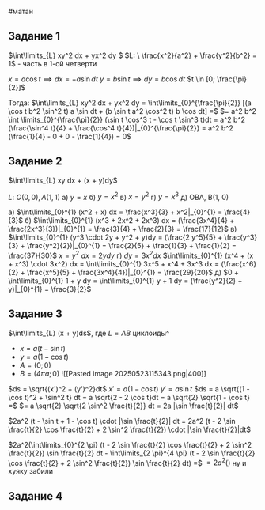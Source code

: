 #матан 
## Задание 1
$\int\limits_{L} xy^2 dx + yx^2 dy $
$L: \ \frac{x^2}{a^2} + \frac{y^2}{b^2} = 1$ - часть в 1-ой четверти

$x = a \cos t \implies dx = - a \sin dt$
$y = b \sin t \implies dy = b \cos dt$
$t \in [0; \frac{\pi}{2}]$

Тогда:
$\int\limits_{L} xy^2 dx + yx^2 dy = \int\limits_{0}^{\frac{\pi}{2}} [(a \cos t b^2 \sin^2 t) a \sin dt + (b \sin t a^2 \cos^2 t) b \cos dt] =$
$= a^2 b^2 \int \limits_{0}^{\frac{\pi}{2}} (\sin t \cos^3 t - \cos t \sin^3 t)dt = a^2 b^2 (\frac{\sin^4 t}{4} + \frac{\cos^4 t}{4})|_{0}^{\frac{\pi}{2}} = a^2 b^2 (\frac{1}{4} - 0 + 0 - \frac{1}{4}) = 0$

## Задание 2
$\int\limits_{L} xy dx + (x + y)dy$

$L: \ O(0, 0), A(1, 1)$
а) $y = x$
б) $y = x^2$
в) $x = y^2$
г) $y = x^3$
д) OBA, B(1, 0)

а) $\int\limits_{0}^{1} (x^2 + x) dx = \frac{x^3}{3} + x^2|_{0}^{1} = \frac{4}{3}$
б) $\int\limits_{0}^{1} (x^3 + 2x^2 + 2x^3) dx = (\frac{3x^4}{4} + \frac{2x^3}{3})|_{0}^{1} = \frac{3}{4} + \frac{2}{3} = \frac{17}{12}$
в) $\int\limits_{0}^{1} (y^3 \cdot 2y + y^2 + y)dy = (\frac{2 y^5}{5} + \frac{y^3}{3} + \frac{y^2}{2})|_{0}^{1} = \frac{2}{5} + \frac{1}{3} + \frac{1}{2} = \frac{37}{30}$
	$x = y^2$
	$dx = 2y dy$
г) $dy = 3x^2 dx$
	$\int\limits_{0}^{1} (x^4 + (x + x^3) \cdot 3x^2) dx = \int\limits_{0}^{1} 3x^5 + x^4 + 3x^3 dx = (\frac{x^6}{2} + \frac{x^5}{5} + \frac{3x^4}{4})|_{0}^{1} = \frac{29}{20}$
д) $0 + \int\limits_{0}^{1} 1 + y dy = \int\limits_{0}^{1} y + 1 dy = (\frac{y^2}{2} + y)|_{0}^{1} = \frac{3}{2}$

## Задание 3
$\int\limits_{L} (x + y)ds$, где $L = AB$ циклоиды^
- $x = a(t - \sin t)$
- $y = a(1 - \cos t)$
- $A = (0; 0)$
- $B = (4 \pi a; 0)$
![[Pasted image 20250523115343.png|400]]

$ds = \sqrt{(x')^2 + (y')^2}dt$
$x' = a(1 - \cos t)$
$y' = a \sin t$
$ds = a \sqrt{(1 - \cos t)^2 + \sin^2 t} dt = a \sqrt{2 - 2 \cos t}dt = a \sqrt{2} \sqrt{1 - \cos t} =$
$= a \sqrt{2} \sqrt{2 \sin^2 \frac{t}{2}} dt = 2a |\sin \frac{t}{2}| dt$

$2a^2 (t - \sin t + 1 - \cos t) \cdot |\sin \frac{t}{2}| dt = 2a^2 (t - 2 \sin \frac{t}{2} \cos \frac{t}{2} + 2 \sin^2 \frac{t}{2}) \cdot |\sin \frac{t}{2}|dt$

$2a^2(\int\limits_{0}^{2 \pi} (t - 2 \sin \frac{t}{2} \cos \frac{t}{2} + 2 \sin^2 \frac{t}{2}) \sin \frac{t}{2} dt - \int\limits_{2 \pi}^{4 \pi} (t - 2 \sin \frac{t}{2} \cos \frac{t}{2} + 2 \sin^2 \frac{t}{2}) \sin \frac{t}{2} dt) =$
$= 2a^2 ()$ ну и хуяку забили

## Задание 4